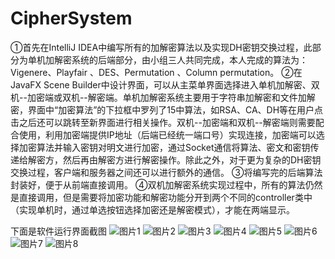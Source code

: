 # CipherSystem  
①首先在IntelliJ IDEA中编写所有的加解密算法以及实现DH密钥交换过程，此部分为单机加解密系统的后端部分，由小组三人共同完成，本人完成的算法为：Vigenere、Playfair 、DES、Permutation 、Column permutation。
②在JavaFX Scene Builder中设计界面，可以从主菜单界面选择进入单机加解密、双机--加密端或双机--解密端。单机加解密系统主要用于字符串加解密和文件加解密，界面中“加密算法”的下拉框中罗列了15中算法，如RSA、CA、DH等在用户点击之后还可以跳转至新界面进行相关操作。双机--加密端和双机--解密端则需要配合使用，利用加密端提供IP地址（后端已经统一端口号）实现连接，加密端可以选择加密算法并输入密钥对明文进行加密，通过Socket通信将算法、密文和密钥传递给解密方，然后再由解密方进行解密操作。除此之外，对于更为复杂的DH密钥交换过程，客户端和服务器之间还可以进行额外的通信。
③将编写完的后端算法封装好，便于从前端直接调用。
④双机加解密系统实现过程中，所有的算法仍然是直接调用，但是需要将加密功能和解密功能分开到两个不同的controller类中（实现单机时，通过单选按钮选择加密还是解密模式），才能在两端显示。
  
 下面是软件运行界面截图
![图片1](https://user-images.githubusercontent.com/62821148/163166630-b53612a4-024f-4cc4-b35e-1d05306ae4b3.png)
![图片2](https://user-images.githubusercontent.com/62821148/163166604-3addcfab-72be-44d3-a23c-9161cb8a4dcb.png)
![图片3](https://user-images.githubusercontent.com/62821148/163166615-39caee35-e3dd-4a77-9c40-0aab684f168b.png)
![图片4](https://user-images.githubusercontent.com/62821148/163166618-23fee5dd-459f-4376-be26-8f30f0d54a22.png)
![图片5](https://user-images.githubusercontent.com/62821148/163166622-da27de87-fdd5-4973-bfce-c80c9e8eb94c.png)
![图片6](https://user-images.githubusercontent.com/62821148/163166624-b1223c7e-fab4-4d73-878b-c788813da27d.png)
![图片7](https://user-images.githubusercontent.com/62821148/163166625-51fe5b5d-56a9-4be6-92fd-3341bbc3e627.png)
![图片8](https://user-images.githubusercontent.com/62821148/163166628-a93790b5-1140-483a-921a-cd3a1e6ab59f.png)
